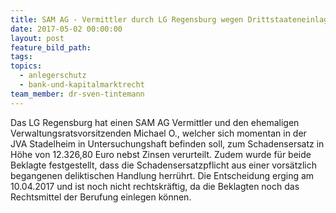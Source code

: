 ```yaml
---
title: SAM AG - Vermittler durch LG Regensburg wegen Drittstaateneinlagenvermittlung verurteilt
date: 2017-05-02 00:00:00
layout: post
feature_bild_path:
tags:
topics:
  - anlegerschutz
  - bank-und-kapitalmarktrecht
team_member: dr-sven-tintemann
---
```



Das LG Regensburg hat einen SAM AG Vermittler und den ehemaligen Verwaltungsratsvorsitzenden Michael O., welcher sich momentan in der JVA Stadelheim in Untersuchungshaft befinden soll, zum Schadensersatz in H&ouml;he von 12.326,80 Euro nebst Zinsen verurteilt. Zudem wurde f&uuml;r beide Beklagte festgestellt, dass die Schadensersatzpflicht aus einer vors&auml;tzlich begangenen deliktischen Handlung herr&uuml;hrt. Die Entscheidung erging am 10.04.2017 und ist noch nicht rechtskr&auml;ftig, da die Beklagten noch das Rechtsmittel der Berufung einlegen k&ouml;nnen.